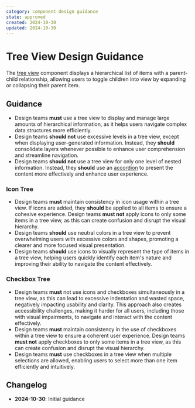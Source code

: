 ```yaml
---
category: component design guidance
state: approved
created: 2024-10-30
updated: 2024-10-30
---
```


# Tree View Design Guidance

The [tree view](https://clarity.design/documentation/tree-view) component displays a hierarchical list of items with a parent-child relationship, allowing users to toggle children into view by expanding or collapsing their parent item.

## Guidance

- Design teams **must** use a tree view to display and manage large amounts of hierarchical information, as it helps users navigate complex data structures more efficiently.
- Design teams **should not** use excessive levels in a tree view, except when displaying user-generated information. Instead, they **should** consolidate layers whenever possible to enhance user comprehension and streamline navigation.
- Design teams **should not** use a tree view for only one level of nested information. Instead, they **should** use an [accordion](https://clarity.design/documentation/accordion) to present the content more effectively and enhance user experience.

### Icon Tree

- Design teams **must** maintain consistency in icon usage within a tree view. If icons are added, they **should** be applied to all items to ensure a cohesive experience. Design teams **must not** apply icons to only some items in a tree view, as this can create confusion and disrupt the visual hierarchy.
- Design teams **should** use neutral colors in a tree view to prevent overwhelming users with excessive colors and shapes, promoting a clearer and more focused visual presentation.
- Design teams **should** use icons to visually represent the type of items in a tree view, helping users quickly identify each item's nature and improving their ability to navigate the content effectively.

### Checkbox Tree

- Design teams **must** not use icons and checkboxes simultaneously in a tree view, as this can lead to excessive indentation and wasted space, negatively impacting usability and clarity. This approach also creates accessibility challenges, making it harder for all users, including those with visual impairments, to navigate and interact with the content effectively.
- Design teams **must** maintain consistency in the use of checkboxes within a tree view to ensure a coherent user experience. Design teams **must not** apply checkboxes to only some items in a tree view, as this can create confusion and disrupt the visual hierarchy.
- Design teams **must** use checkboxes in a tree view when multiple selections are allowed, enabling users to select more than one item efficiently and intuitively. 

## Changelog

- **2024-10-30**: Initial guidance
